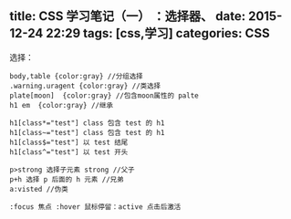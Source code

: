 title: CSS 学习笔记（一） ：选择器、
date: 2015-12-24 22:29
tags: [css,学习]
categories: CSS
---


选择：

    body,table {color:gray} //分组选择
	.warning.uragent {color:gray} //类选择
	plate[moon]  {color:gray} //包含moon属性的 palte
	h1 em  {color:gray} //继承
	
	h1[class*="test"] class 包含 test 的 h1
	h1[class~="test"] class 包含 test 的 h1
	h1[class$="test"] 以 test 结尾
	h1[class^="test"] 以 test 开头
	
	p>strong 选择子元素 strong //父子
	p+h 选择 p 后面的 h 元素 //兄弟
	a:visted //伪类
	
	:focus 焦点 :hover 鼠标停留：active 点击后激活
	
	

